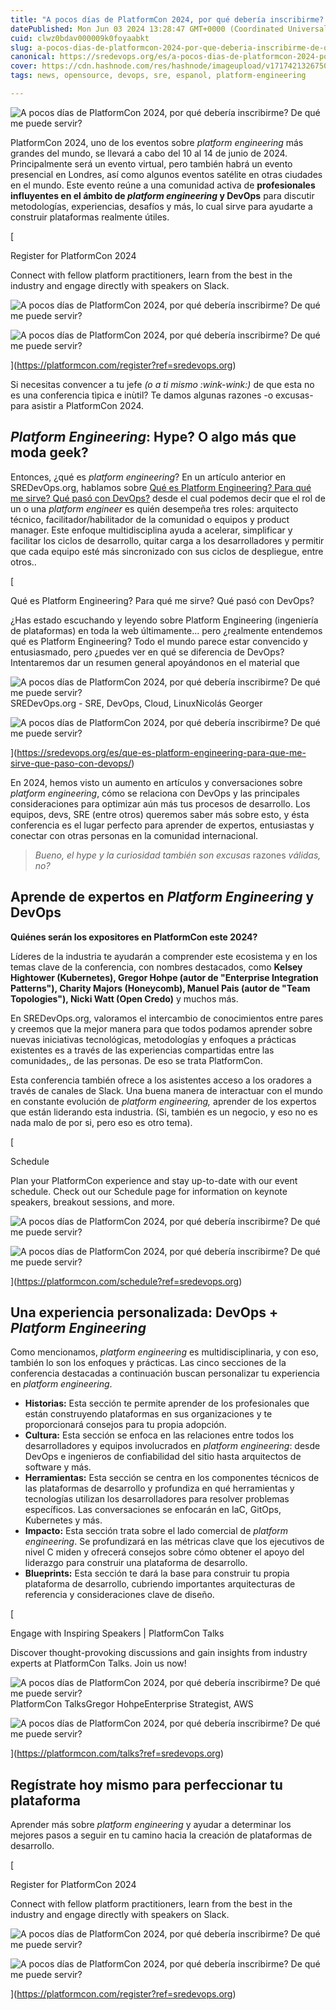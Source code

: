 ```yaml
---
title: "A pocos días de PlatformCon 2024, por qué debería inscribirme? De qué me puede servir?"
datePublished: Mon Jun 03 2024 13:28:47 GMT+0000 (Coordinated Universal Time)
cuid: clwz0bdav000009k0foyaabkt
slug: a-pocos-dias-de-platformcon-2024-por-que-deberia-inscribirme-de-que-me-puede-servir-1
canonical: https://sredevops.org/es/a-pocos-dias-de-platformcon-2024-por-que-deberia-inscribirme-de-que-me-puede-servir/
cover: https://cdn.hashnode.com/res/hashnode/imageupload/v1717421326750/7c748222-1d7c-434c-b42e-00e8f0d49bf2.jpeg
tags: news, opensource, devops, sre, espanol, platform-engineering

---
```


![A pocos días de PlatformCon 2024, por qué debería inscribirme? De qué me puede servir?](https://cdn.hashnode.com/res/hashnode/imageupload/v1717421323982/134b8e45-ba9b-48ee-aaef-43f2baeadc37.jpeg)

PlatformCon 2024, uno de los eventos sobre _platform engineering_ más grandes del mundo, se llevará a cabo del 10 al 14 de junio de 2024. Principalmente será un evento virtual, pero también habrá un evento presencial en Londres, así como algunos eventos satélite en otras ciudades en el mundo. Este evento reúne a una comunidad activa de **profesionales influyentes en el ámbito de _platform engineering_ y DevOps** para discutir metodologías, experiencias, desafíos y más, lo cual sirve para ayudarte a construir plataformas realmente útiles.

[

Register for PlatformCon 2024

Connect with fellow platform practitioners, learn from the best in the industry and engage directly with speakers on Slack.

![A pocos días de PlatformCon 2024, por qué debería inscribirme? De qué me puede servir?](https://cdn.hashnode.com/res/hashnode/imageupload/v1717421324450/0d1728b1-17f2-4900-b6ef-ab82f0424970.png)

![A pocos días de PlatformCon 2024, por qué debería inscribirme? De qué me puede servir?](https://cdn.hashnode.com/res/hashnode/imageupload/v1717421324651/b532abb7-4fe3-4d71-8c02-e391fcb0a228.jpeg)

](https://platformcon.com/register?ref=sredevops.org)

Si necesitas convencer a tu jefe _(o a ti mismo :wink-wink:)_ de que esta no es una conferencia tìpica e inùtil? Te damos algunas razones -o excusas- para asistir a PlatformCon 2024.

_Platform Engineering_: Hype? O algo más que moda geek?
-------------------------------------------------------

Entonces, ¿qué es _platform engineering_? En un artículo anterior en SREDevOps.org, hablamos sobre [Qué es Platform Engineering? Para qué me sirve? Qué pasó con DevOps?](https://sredevops.org/es/que-es-platform-engineering-para-que-me-sirve-que-paso-con-devops/) desde el cual podemos decir que el rol de un o una _platform engineer_ es quién desempeña tres roles: arquitecto técnico, facilitador/habilitador de la comunidad o equipos y product manager. Este enfoque multidisciplina ayuda a acelerar, simplificar y facilitar los ciclos de desarrollo, quitar carga a los desarrolladores y permitir que cada equipo esté más sincronizado con sus ciclos de despliegue, entre otros..

[

Qué es Platform Engineering? Para qué me sirve? Qué pasó con DevOps?

¿Has estado escuchando y leyendo sobre Platform Engineering (ingeniería de plataformas) en toda la web últimamente... pero ¿realmente entendemos qué es Platform Engineering? Todo el mundo parece estar convencido y entusiasmado, pero ¿puedes ver en qué se diferencia de DevOps? Intentaremos dar un resumen general apoyándonos en el material que

![A pocos días de PlatformCon 2024, por qué debería inscribirme? De qué me puede servir?](https://cdn.hashnode.com/res/hashnode/imageupload/v1717421325110/5314094b-6a66-4f65-9db9-ab031473d6da.ico)SREDevOps.org - SRE, DevOps, Cloud, LinuxNicolás Georger

![A pocos días de PlatformCon 2024, por qué debería inscribirme? De qué me puede servir?](https://cdn.hashnode.com/res/hashnode/imageupload/v1717421325274/15a1fdae-7571-4693-823a-c6e2a730defb.jpeg)

](https://sredevops.org/es/que-es-platform-engineering-para-que-me-sirve-que-paso-con-devops/)

En 2024, hemos visto un aumento en artículos y conversaciones sobre _platform engineering_, cómo se relaciona con DevOps y las principales consideraciones para optimizar aún más tus procesos de desarrollo. Los equipos, devs, SRE (entre otros) queremos saber más sobre esto, y ésta conferencia es el lugar perfecto para aprender de expertos, entusiastas y conectar con otras personas en la comunidad internacional.

> _Bueno, el hype y la curiosidad también son excusas_ razones _válidas, no?_

Aprende de expertos en _Platform Engineering_ y DevOps
------------------------------------------------------

**Quiénes serán los expositores en PlatformCon este 2024?**

Líderes de la industria te ayudarán a comprender este ecosistema y en los temas clave de la conferencia, con nombres destacados, como **Kelsey Hightower (Kubernetes), Gregor Hohpe (autor de "Enterprise Integration Patterns"), Charity Majors (Honeycomb), Manuel Pais (autor de "Team Topologies"), Nicki Watt (Open Credo)** y muchos más.

En SREDevOps.org, valoramos el intercambio de conocimientos entre pares y creemos que la mejor manera para que todos podamos aprender sobre nuevas iniciativas tecnológicas, metodologías y enfoques a prácticas existentes es a través de las experiencias compartidas entre las comunidades,, de las personas. De eso se trata PlatformCon.

Esta conferencia también ofrece a los asistentes acceso a los oradores a través de canales de Slack. Una buena manera de interactuar con el mundo en constante evolución de _platform engineering,_ aprender de los expertos que están liderando esta industria. (Si, también es un negocio, y eso no es nada malo de por si, pero eso es otro tema).

[

Schedule

Plan your PlatformCon experience and stay up-to-date with our event schedule. Check out our Schedule page for information on keynote speakers, breakout sessions, and more.

![A pocos días de PlatformCon 2024, por qué debería inscribirme? De qué me puede servir?](https://cdn.hashnode.com/res/hashnode/imageupload/v1717421325482/34bf6f22-c3af-4027-90c4-7c32ef333d1b.png)

![A pocos días de PlatformCon 2024, por qué debería inscribirme? De qué me puede servir?](https://cdn.hashnode.com/res/hashnode/imageupload/v1717421325729/e2802718-f231-4eb0-9209-6f080b472ee7.jpeg)

](https://platformcon.com/schedule?ref=sredevops.org)

Una experiencia personalizada: DevOps + _Platform Engineering_
--------------------------------------------------------------

Como mencionamos, _platform engineering_ es multidisciplinaria, y con eso, también lo son los enfoques y prácticas. Las cinco secciones de la conferencia destacadas a continuación buscan personalizar tu experiencia en _platform engineering_.

*   **Historias:** Esta sección te permite aprender de los profesionales que están construyendo plataformas en sus organizaciones y te proporcionará consejos para tu propia adopción.
*   **Cultura:** Esta sección se enfoca en las relaciones entre todos los desarrolladores y equipos involucrados en _platform engineering_: desde DevOps e ingenieros de confiabilidad del sitio hasta arquitectos de software y más.
*   **Herramientas:** Esta sección se centra en los componentes técnicos de las plataformas de desarrollo y profundiza en qué herramientas y tecnologías utilizan los desarrolladores para resolver problemas específicos. Las conversaciones se enfocarán en IaC, GitOps, Kubernetes y más.
*   **Impacto:** Esta sección trata sobre el lado comercial de _platform engineering_. Se profundizará en las métricas clave que los ejecutivos de nivel C miden y ofrecerá consejos sobre cómo obtener el apoyo del liderazgo para construir una plataforma de desarrollo.
*   **Blueprints:** Esta sección te dará la base para construir tu propia plataforma de desarrollo, cubriendo importantes arquitecturas de referencia y consideraciones clave de diseño.

[

Engage with Inspiring Speakers | PlatformCon Talks

Discover thought-provoking discussions and gain insights from industry experts at PlatformCon Talks. Join us now!

![A pocos días de PlatformCon 2024, por qué debería inscribirme? De qué me puede servir?](https://cdn.hashnode.com/res/hashnode/imageupload/v1717421325919/939ffeb3-168d-44f6-a7ab-58db35578d2c.png)PlatformCon TalksGregor HohpeEnterprise Strategist, AWS

![A pocos días de PlatformCon 2024, por qué debería inscribirme? De qué me puede servir?](https://cdn.hashnode.com/res/hashnode/imageupload/v1717421326121/f8013f75-e2eb-440d-889d-c23d79faf905.jpeg)

](https://platformcon.com/talks?ref=sredevops.org)

Regístrate hoy mismo para perfeccionar tu plataforma
----------------------------------------------------

Aprender más sobre _platform engineering_ y ayudar a determinar los mejores pasos a seguir en tu camino hacia la creación de plataformas de desarrollo.

[

Register for PlatformCon 2024

Connect with fellow platform practitioners, learn from the best in the industry and engage directly with speakers on Slack.

![A pocos días de PlatformCon 2024, por qué debería inscribirme? De qué me puede servir?](https://cdn.hashnode.com/res/hashnode/imageupload/v1717421326275/15f7aeb3-e7ef-4460-b2bd-ba707a3de2fd.png)

![A pocos días de PlatformCon 2024, por qué debería inscribirme? De qué me puede servir?](https://cdn.hashnode.com/res/hashnode/imageupload/v1717421326491/49f07350-92b5-4916-babe-6820fe9901a9.jpeg)

](https://platformcon.com/register?ref=sredevops.org)